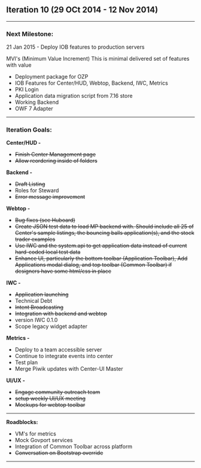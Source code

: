 ## Iteration 10 (29 OCt 2014 - 12 Nov 2014)

***

### Next Milestone:
21 Jan 2015 - Deploy IOB features to production servers

MVI's (Minimum Value Increment) This is minimal delivered set of features with value
* Deployment package for OZP
* IOB Features for Center/HUD, Webtop, Backend, IWC, Metrics
* PKI Login
* Application data migration script from 7.16 store
* Working Backend
* OWF 7 Adapter

***

### Iteration Goals:
**Center/HUD -**
* ~~Finish Center Management page~~
* ~~Allow reordering inside of folders~~

**Backend -**
* ~~Draft Listing~~
* Roles for Steward
* ~~Error message improvement~~

**Webtop -**
* ~~Bug fixes (see Huboard)~~
* ~~Create JSON test data to load MP backend with. Should include all 25 of Center's sample listings, the bouncing balls application(s), and the stock trader examples~~
* ~~Use IWC and the system.api to get application data instead of current hard-coded local test data~~
* ~~Enhance UI, particularly the bottom toolbar (Application Toolbar), Add Applications modal dialog, and top toolbar (Common Toolbar) if designers have some html/css in place~~

**IWC -**
* ~~Application launching~~
* Technical Debt
* ~~Intent Broadcasting~~
* ~~Integration with backend and webtop~~
* version IWC 0.1.0
* Scope legacy widget adapter

**Metrics -**
* Deploy to a team accessible server
* Continue to integrate events into center
* Test plan
* Merge Piwik updates with Center-UI Master

**UI/UX -**
* ~~Engage community outreach team~~
* ~~setup weekly UI/UX meeting~~
* ~~Mockups for webtop toolbar~~


***

**Roadblocks:**
* VM's for metrics
* Mock Govport services
* Integration of Common Toolbar across platform
* ~~Conversation on Bootstrap override~~ 
***
